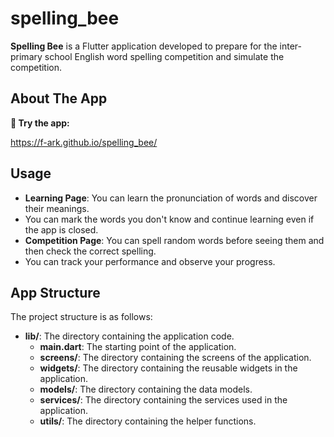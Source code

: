 # spelling_bee

**Spelling Bee** is a Flutter application developed to prepare for the inter-primary school English
word spelling competition and simulate the competition.

## About The App

**🔗 Try the app:**

https://f-ark.github.io/spelling_bee/

## Usage

* **Learning Page**: You can learn the pronunciation of words and discover their meanings.
* You can mark the words you don't know and continue learning even if the app is closed.
* **Competition Page**: You can spell random words before seeing them and then check the correct
  spelling.
* You can track your performance and observe your progress.

## App Structure

The project structure is as follows:

- **lib/**: The directory containing the application code.
    - **main.dart**: The starting point of the application.
    - **screens/**: The directory containing the screens of the application.
    - **widgets/**: The directory containing the reusable widgets in the application.
    - **models/**: The directory containing the data models.
    - **services/**: The directory containing the services used in the application.
    - **utils/**: The directory containing the helper functions.

